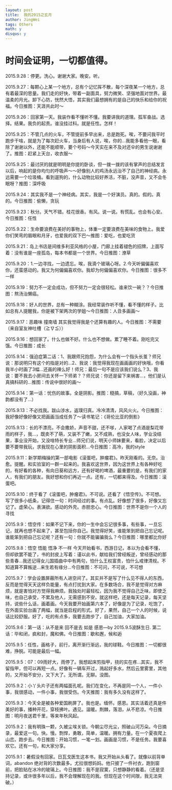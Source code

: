 ```yaml
---
layout: post
title:  我的2015之玄月
author: JingWei
tags: Others
math: y
disqus: y
---
```



时间会证明，一切都值得。
====================================
2015.9.28：停更。洗心。谢谢大家。晚安。听。

2015.9.27：每颗心上某一个地方，总有个记忆挥不散，每个深夜某一个地方，总有着最深的思量。我们走的好快，带着一副面具，努力微笑、坚强地面对世界。最温柔的月光。卸下心防，恍然大悟，其实我们最想拥有的是自己的快乐和给你的祝福。今日推图：天涯共此时～

2015.9.26：回家第一天。我装作看不懂听不懂。我要讲我的道理。孤军奋战。选择。结果。我负的起责。谁没挂过科。就是任性。怎样！

2015.9.25：不管几点的火车，不管提前多早出来，总是跑死。唉，不要问我平时跑步干啥，就是为了每次赶火车，当身后有人说，唉，你的…我能多看他一眼，看除了谢谢以外，还能不能顺带，要个号码～今天实在来不及对还伞的男生说谢谢了。推图：赶紧上天台，收衣服～

2015.9.25：最讨厌的就是明明是你提的卧谈，但一拨一拨的该有掌声的总结发言以后，响起的是你均匀的呼吸声～～好像别人的鸡汤永远治不了自己的神经病。永远需要一个垃圾桶。看到遛狗的，什么动物比较好养活，不脏，没声音，又不会冬眠呀？推图：深呼吸

2015.9.24：其实我不是一个神经病。其实，我是一个好演员。真的。假的。真的。今日推图：偷懒，贪玩

2015.9.23：秋分。天气不错。桂花很香。有风。说一说。有慌乱。也会有心安。今日推图：任性

2015.9.22：生命要浪费在美好的事物上，体重一定要浪费在美味的食物上。我爱你们笑弯的眉眼和月牙，也爱我的双下巴～推图：爱吃，也爱吃货

2015.9.21：岛上书店是间维多利亚风格的小屋，门廊上挂着褪色的招牌，上面写着：没有谁是一座孤岛，每本书都是一个世界。今日推图：潦草

2015.9.20：1.一边寻找，一边遗忘。唉，我滴个玻璃心呀。2.今天听偏偏喜欢你，还蛮感动的。我又为何偏偏喜欢你。我却为何偏偏喜欢你。今日推图：很多不一样

2015.9.19：努力不一定会成功，但不努力一定会很轻松。谁来饮一碗？？今日推图：熬汤治懒癌。

2015.9.18：好人的世界，总有一种糊涂。我经常装作听不懂，看不懂的样子。比如总有人提醒我，你是被下架两次的学姐～今日推图：人丑多画画～

2015.9.17：恶趣味 撞南墙 其实我觉得我是个还算有趣的人。今日推图：不需要（来自室友神吐槽（≧∇≦））

2015.9.16：想回家了。什么也做不好。什么也不想做。累了睡不着。刚吃完又饿。今日推图：成长

2015.9.14：强迫症第二话：1、我跟师兄抱怨，为什么会有一个指头长茧？师兄说：那说明只有这个的指是对的…2、我说：我觉得我现在画画画的好快哦，你看我半小时画了3幅…还画的辣么好！师兄：最后一句不是应该我们说么？3、我说：要不我去小房间去关怀一下师弟？？师兄说：你还是留下来祸害…，他们是认真搞科研的…推图：传说中很好的画～

2015.9.14：第一话：忧伤的故事。全是阴影。推图：糙搞，草稿，（好久没画，神韵都没有了…）

2015.9.13：不必找我。跋山涉水，返璞归真。冷冷清清，风风火火。今日推图：我好像好像好像又把画画当成任务了～读书笔记：《哥伦比亚的倒影》

2015.9.13：长的不漂亮，不会撒娇，声音不甜，还不嗲，人家喝了点酒是梨花带雨的样子，我…，既卖不了萌，又装不了嫩，又不成熟，也没女人味，学业没结果，事业没开始，又没啥特长专业…师兄们说，明天小师妹要来，看脸，决定以后要不要带我玩，求我现在心里的阴影面积…今日推图：高冷，我的style

2015.9.11：新学期梅操的第一部电影《滚蛋吧，肿瘤君》。昨天刚看的。无奈。治愈。提醒。和实验室的一群一起来的。我喜欢这世界，因为这世界上有各种好吃的，有好看的各种，有向日葵和远方，还有好喝的啤酒，最重要的是，有我们的家人，有我们的朋友。我好想和你们再近一点。还有，一切都来得及。今日推图：滚蛋吧。

2015.9.10：终于看了《滚蛋吧，肿瘤君》。不可说。还看了《悟空传》。不可想。写了很多小纸条，记得住一句：时间经过的事。有点乱。好像想了很多，好像又忘记了。虚荣心。表演欲。感动的外壳。赤胆忠心。今日推图：世界不是你一个人的 寻找

2015.9.9：悟空传：如果不记下来，你的一生中会忘记很多事，有些事，一旦忘记，就再也想不起来了，甚至包括你自己。我觉得好笑，谁能笨到把自己忘记呢。 谁能笨到把自己忘记呢？还有一句：你就不能骗骗我么？今日推图：哪里都比你好

2015.9.8：悟空 悟能 悟净 不一样 今天开始看书，西游日记，本以为会看不懂，但却欲罢不能了，书的封皮上写着：谨以此书，献给我们曾经叛逆，曾经感动的那些青春…我还记得女儿国插曲中中有两句，怕什么王权富贵，怕什么戒律清规。不知道算不算叛逆…来生若有缘分…今日推图：不可问，不可说，不可想

2015.9.7：学会设置屏蔽所有人进空间了。其实并不是写了什么见不得人的东西，反而是觉得天天这样负能量，有点打扰到大家。在多数场合，我不是觉得对方麻烦，就是害怕对方觉得我麻烦。我独处时最轻松，因为我不觉得自己乏味，即使乏味，也自己承受，不累及他人，无需感到不安。就这样吧，还是每天记录，每天坚持，说些什么话，画着画。今天我要开始画第六本了，好像是为了记录，吃饱了，在外面实验台画了两幅，就当是启程的形式。好了，果然，自己一个人的时候，说话比较舒服。好了，吃的有点多，我要去跑步了，自己加油，大家加油。

2015.9.6：第一话：从不是来 回不是去 如是 感恩—by 2015.9.5波酥生日. 第二话：毕和闭，疯和封，魔和佛。今日推图：歇和邂，候和逅

2015.9.5：任性，画格子，前行，离开渐行渐远，我的球鞋。今日推图：一切都很难，挣脱。可能是最后一幅。

2015.9.5：07：09雨好大，雨停了。我想起床剪指甲，挠的实在疼…其实，我不留指甲，但可以再短一点。好像有一辆车开过，溅起好多水，然后云里雾里，其他的，又开始不安分，又下大了。无所谓。无聊。没图。

2015.9.2：小丫头片子还有两幅面孔呢。我们在变化，不再是同一个人，一件小事，我很感动，一件小事，我很受伤。今天推图：我有多久没有这样了。

2015.9.3：今天全是被各种爱国刷屏了。我也是。缅怀。感恩。其实活着还真是件美好的事，播种开花，穿枝拂叶。遇见。温暖。荆棘，落泪，从不悲凉。今日推图：明月夜送君千里，等来年秋风起。

2015.9.2：我有明珠一颗，久被尘埃关锁。今朝尘尽光尘，照破山河万朵。今日摘录，最爱这一句。快。慢。剽悍，勇敢，简单，温暖。拥有力量。在一个夏夜爬上山峦。跑步去。今日推图：开始习惯，一笔一划。画画是习惯，不是任务。我要喜欢它。还有一句，和大家分享。

2015.9.1：暑假没有回家。日瓦戈医生这本书，我又开始从头看了。就像以前背单词，abandon 绝对背的次数最多。尤拉很想妈妈。他只披了一件衬衣，跑到窗前，把脸贴在冰冷的玻璃上。今日推图：我不是寂寞，只想静静的看着。（还是坚持记录，或许很多年以后，我不会理解现在的我。但现在这个时间限，我无法突破。）